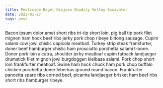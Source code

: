 ```yaml
---
title: Pesticide Bagel Disjoin Shadily Volley Excavator
date: 2023-01-27
tags: post
---
```


Bacon ipsum dolor amet short ribs tri-tip short loin, pig ball tip pork filet mignon ham hock beef ribs jerky pork chop ribeye biltong sausage.  Cupim salami cow jowl chislic capicola meatball.  Turkey strip steak frankfurter, doner beef hamburger chislic ham prosciutto porchetta salami t-bone.  Doner pork loin alcatra, shoulder jerky meatloaf cupim fatback landjaeger drumstick filet mignon jowl burgdoggen kielbasa salami.  Pork chop short loin frankfurter meatloaf.  Swine ham hock chuck ham pork chop buffalo chicken porchetta doner leberkas ground round bacon.  Frankfurter pancetta spare ribs corned beef, picanha landjaeger brisket ham beef ribs short ribs hamburger ribeye.